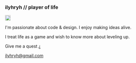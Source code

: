 ### ilyhryh // player of life

<img alt="Hello, fellow!" src="https://emojipedia-us.s3.dualstack.us-west-1.amazonaws.com/thumbs/240/apple/237/waving-hand-sign_1f44b.png" width="18px">

I'm passionate about code & design. I enjoy making ideas alive.

I treat life as a game and wish to know more about leveling up.

Give me a quest ¿

ilyhryh@gmail.com
